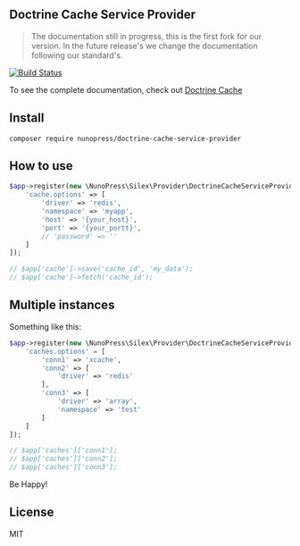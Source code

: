 Doctrine Cache Service Provider
-------------------------------

> The documentation still in progress, this is the first fork for our version. In the future release's we change the documentation following our standard's.

[![Build Status](https://travis-ci.org/sergiors/doctrine-cache-service-provider.svg?branch=1.0.0)](https://travis-ci.org/sergiors/doctrine-cache-service-provider)

To see the complete documentation, check out [Doctrine Cache](http://doctrine-orm.readthedocs.org/projects/doctrine-orm/en/latest/reference/caching.html)

Install
-------
```
composer require nunopress/doctrine-cache-service-provider
```

How to use
----------
```php
$app->register(new \NunoPress\Silex\Provider\DoctrineCacheServiceProvider(), [
    'cache.options' => [
        'driver' => 'redis',
        'namespace' => 'myapp',
        'host' => '{your_host}',
        'port' => '{your_portt}',
        // 'password' => ''
    ]
]);

// $app['cache']->save('cache_id', 'my_data');
// $app['cache']->fetch('cache_id');
```

## Multiple instances

Something like this:
```php
$app->register(new \NunoPress\Silex\Provider\DoctrineCacheServiceProvider(), [
    'caches.options' = [
        'conn1' => 'xcache',
        'conn2' => [
            'driver' => 'redis'
        ],
        'conn3' => [
            'driver' => 'array',
            'namespace' => 'test'
        ]
    ]
]);

// $app['caches']['conn1'];
// $app['caches']['conn2'];
// $app['caches']['conn3'];
```

Be Happy!

License
-------
MIT
